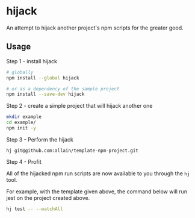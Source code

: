 # hijack

An attempt to hijack another project's npm scripts for the greater good.

## Usage

Step 1 - install hijack

```bash
# globally
npm install --global hijack

# or as a dependency of the sample project
npm install --save-dev hijack
```

Step 2 - create a simple project that will hijack another one

```bash
mkdir example
cd example/
npm init -y
```

Step 3 - Perform the hijack

```
hj git@github.com:allain/template-npm-project.git
```

Step 4 - Profit

All of the hijacked npm run scripts are now available to you through the `hj` tool.

For example, with the template given above, the command below will run jest on the project created above.

```bash
hj test -- --watchAll
```

